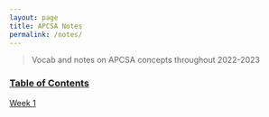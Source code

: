 ```yaml
---
layout: page
title: APCSA Notes
permalink: /notes/
---
```

> Vocab and notes on APCSA concepts throughout 2022-2023

### <u>Table of Contents</u>
[Week 1]()

